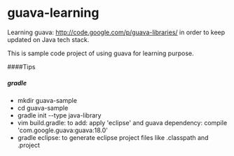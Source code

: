 guava-learning
==============

Learning guava: http://code.google.com/p/guava-libraries/ in order to keep updated on Java tech stack.

This is sample code project of using guava for learning purpose.


####Tips

##### gradle
- mkdir guava-sample
- cd guava-sample
- gradle init --type java-library
- vim build.gradle: to add: apply 'eclipse' and guava dependency: compile 'com.google.guava:guava:18.0'
- gradle eclipse: to generate eclipse project files like .classpath and .project

